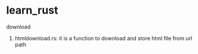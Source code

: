 # learn_rust
download
1. htmldownload.rs:  it is a function to download and store html file from url path
